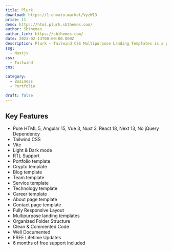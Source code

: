 ```yaml
---
title: Plurk
download: https://1.envato.market/VyzW13
price: 11
demo: https://html.plurk.sbthemes.com/
author: Sbthemes
author_link: https://sbthemes.com/
date: 2023-02-13T00:00:00.000Z
description: Plurk – Tailwind CSS Multipurpose Landing Templates is a powerful multipurpose landing templates based on Tailwind CSS framework.
ssg:
  - Nuxtjs
css:
  - Tailwind
cms:

category:
  - Business
  - Portfolio

draft: false
---
```


## Key Features

- Pure HTML 5, Angular 15, Vue 3, Nuxt 3, React 18, Next 13, No jQuery Dependency
- Tailwind CSS
- Vite
- Light & Dark mode
- RTL Support
- Portfolio template
- Crypto template
- Blog template
- Team template
- Service template
- Technology template
- Career template
- About page template
- Contact page template
- Fully Responsive Layout
- Multipurpose landing templates
- Organized Folder Structure
- Clean & Commented Code
- Well Documented
- FREE Lifetime Updates
- 6 months of free support included
